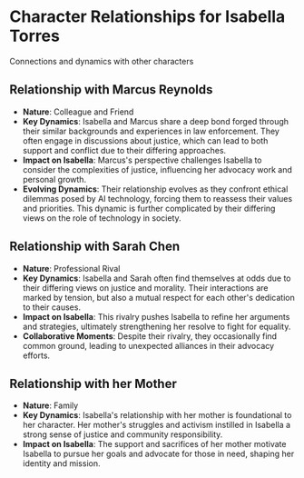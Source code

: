 # Character Relationships for Isabella Torres
Connections and dynamics with other characters

## Relationship with Marcus Reynolds
- **Nature**: Colleague and Friend
- **Key Dynamics**: Isabella and Marcus share a deep bond forged through their similar backgrounds and experiences in law enforcement. They often engage in discussions about justice, which can lead to both support and conflict due to their differing approaches.
- **Impact on Isabella**: Marcus's perspective challenges Isabella to consider the complexities of justice, influencing her advocacy work and personal growth.
- **Evolving Dynamics**: Their relationship evolves as they confront ethical dilemmas posed by AI technology, forcing them to reassess their values and priorities. This dynamic is further complicated by their differing views on the role of technology in society.

## Relationship with Sarah Chen
- **Nature**: Professional Rival
- **Key Dynamics**: Isabella and Sarah often find themselves at odds due to their differing views on justice and morality. Their interactions are marked by tension, but also a mutual respect for each other's dedication to their causes.
- **Impact on Isabella**: This rivalry pushes Isabella to refine her arguments and strategies, ultimately strengthening her resolve to fight for equality.
- **Collaborative Moments**: Despite their rivalry, they occasionally find common ground, leading to unexpected alliances in their advocacy efforts.

## Relationship with her Mother
- **Nature**: Family
- **Key Dynamics**: Isabella's relationship with her mother is foundational to her character. Her mother's struggles and activism instilled in Isabella a strong sense of justice and community responsibility.
- **Impact on Isabella**: The support and sacrifices of her mother motivate Isabella to pursue her goals and advocate for those in need, shaping her identity and mission.
